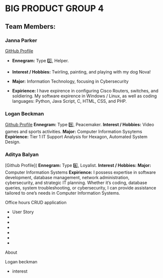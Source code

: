 # BIG PRODUCT GROUP 4
## Team Members:

### Janna Parker 
[GitHub Profile](https://github.com/jparker13)
- **Ennegram:** Type 2️⃣, Helper.
* **Interest / Hobbies:** Twirling, painting, and playing with my dog Nova!
+ **Major:** Information Technology, focusing in Cybersecurity
- **Expirience:** I have expirence in configuring Cisco Routers, switches, and soldiering. My software expirence in Windows / Linux, as well as coding languages: Python, Java Script, C, HTML, CSS, and PHP.


### Logan Beckman
[Github Profile](https://github.com/LoganBeckman21)
**Ennegram:** Type 9️⃣, Peacemaker.
**Interest / Hobbies:** Video games and sports activities.
**Major:** Computer Information Sysytems
**Expirience:** Tier 1 IT Support Analysis for Hexagon, Automated System Design.

### Aditya Balyan
[Github Profile](
**Ennegram:** Type 6️⃣, Loyalist.
**Interest / Hobbies:** 
**Major:** Computer Information Systems
**Expirience:** I possess expertise in software development, database management, network administration, cybersecurity, and strategic IT planning. Whether it’s coding, database queries, system troubleshooting, or cybersecurity, I can provide assistance tailored to one’s needs in Computer Information Systems.




Office hours CRUD application 

- User Story
-
-
-
-  
-
-

About 



Logan beckman 
- interest 

